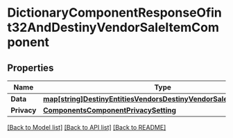 # DictionaryComponentResponseOfint32AndDestinyVendorSaleItemComponent

## Properties
Name | Type | Description | Notes
------------ | ------------- | ------------- | -------------
**Data** | [**map[string]DestinyEntitiesVendorsDestinyVendorSaleItemComponent**](Destiny.Entities.Vendors.DestinyVendorSaleItemComponent.md) |  | [optional] 
**Privacy** | [**ComponentsComponentPrivacySetting**](Components.ComponentPrivacySetting.md) |  | [optional] 

[[Back to Model list]](../README.md#documentation-for-models) [[Back to API list]](../README.md#documentation-for-api-endpoints) [[Back to README]](../README.md)


